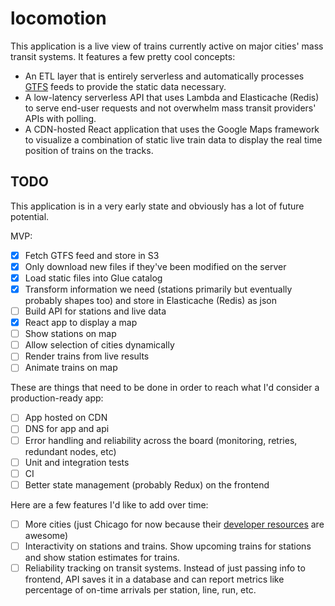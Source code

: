 # locomotion 

This application is a live view of trains currently active on major cities' mass transit systems. It features a few pretty cool concepts:

* An ETL layer that is entirely serverless and automatically processes [GTFS](https://developers.google.com/transit/gtfs) feeds to provide the static data necessary.
* A low-latency serverless API that uses Lambda and Elasticache (Redis) to serve end-user requests and not overwhelm mass transit providers' APIs with polling.
* A CDN-hosted React application that uses the Google Maps framework to visualize a combination of static live train data to display the real time position of trains on the tracks.

## TODO
This application is in a very early state and obviously has a lot of future potential. 

MVP:
- [x] Fetch GTFS feed and store in S3
- [x] Only download new files if they've been modified on the server
- [x] Load static files into Glue catalog
- [x] Transform information we need (stations primarily but eventually probably shapes too) and store in Elasticache (Redis) as json
- [ ] Build API for stations and live data
- [x] React app to display a map
- [ ] Show stations on map
- [ ] Allow selection of cities dynamically
- [ ] Render trains from live results
- [ ] Animate trains on map

These are things that need to be done in order to reach what I'd consider a production-ready app:
- [ ] App hosted on CDN
- [ ] DNS for app and api
- [ ] Error handling and reliability across the board (monitoring, retries, redundant nodes, etc)
- [ ] Unit and integration tests
- [ ] CI
- [ ] Better state management (probably Redux) on the frontend

Here are a few features I'd like to add over time:
- [ ] More cities (just Chicago for now because their [developer resources](https://www.transitchicago.com/developers/) are awesome)
- [ ] Interactivity on stations and trains. Show upcoming trains for stations and show station estimates for trains.
- [ ] Reliability tracking on transit systems. Instead of just passing info to frontend, API saves it in a database and can report metrics like percentage of on-time arrivals per station, line, run, etc.